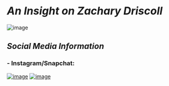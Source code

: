 # _An Insight on Zachary Driscoll_
![image](https://user-images.githubusercontent.com/65623724/83602976-89b4b480-a541-11ea-86a2-cc471706edf3.png)

## _Social Media Information_
### - Instagram/Snapchat:
[![image](https://user-images.githubusercontent.com/65623724/83605467-f3cf5880-a545-11ea-959a-dec56b0651c4.png)](https://www.instagram.com/_zach_dris_/)
 [![image](https://user-images.githubusercontent.com/65623724/83605321-b66acb00-a545-11ea-8de9-e92cc6626001.png)](https://www.snapchat.com/add/zachary56789)
